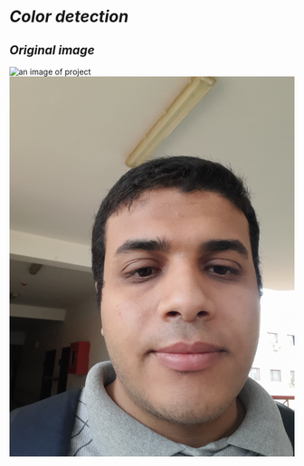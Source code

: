 # _Color detection_ <br>
## _Original image_<br>
![an image of project](https://github.com/ahmedasadmin/computerVsionProjects/blob/main/processColorsWithClasses/.jpg)
![an image of project](https://github.com/ahmedasadmin/computerVsionProjects/blob/main/processColorsWithClasses/1.jpg)
